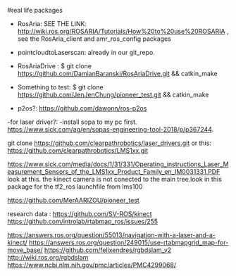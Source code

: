 #real life packages

- RosAria:
      SEE THE LINK: http://wiki.ros.org/ROSARIA/Tutorials/How%20to%20use%20ROSARIA , see the RosAria_client and amr_ros_config packages

- pointcloudtoLaserscan:
  already in our git_repo.
 
- RosAriaDrive :
      $ git clone https://github.com/DamianBaranski/RosAriaDrive.git && catkin_make

- Something to test:
      $ git clone https://github.com/JenJenChung/pioneer_test.git && catkin_make
- p2os?:
 https://github.com/dawonn/ros-p2os

-for laser driver?:
-install sopa to my pc first. 
https://www.sick.com/ag/en/sopas-engineering-tool-2018/p/p367244.

 git clone https://github.com/clearpathrobotics/laser_drivers.git  or this: https://github.com/clearpathrobotics/LMS1xx.git

https://www.sick.com/media/docs/1/31/331/Operating_instructions_Laser_Measurement_Sensors_of_the_LMS1xx_Product_Family_en_IM0031331.PDF
look at this.
the kinect camera is not conected to the main tree.look in this package for the tf2_ros launchfile from lms100

https://github.com/MerAARIZOU/pioneer_test




research data :
https://github.com/SV-ROS/kinect
https://github.com/introlab/rtabmap_ros/issues/255

https://answers.ros.org/question/55013/navigation-with-a-laser-and-a-kinect/
https://answers.ros.org/question/249015/use-rtabmapgrid_map-for-move_base/
https://github.com/felixendres/rgbdslam_v2
http://wiki.ros.org/rgbdslam
https://www.ncbi.nlm.nih.gov/pmc/articles/PMC4299068/


